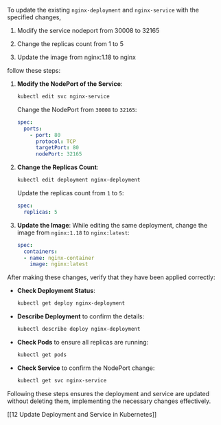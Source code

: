 To update the existing `nginx-deployment` and `nginx-service` with the specified changes, 

1. Modify the service nodeport from 30008 to 32165

2. Change the replicas count from 1 to 5

3. Update the image from nginx:1.18 to nginx

follow these steps:

1. **Modify the NodePort of the Service**:
    ```bash
    kubectl edit svc nginx-service
    ```
    Change the NodePort from `30008` to `32165`:
    ```yaml
    spec:
      ports:
        - port: 80
          protocol: TCP
          targetPort: 80
          nodePort: 32165
    ```

2. **Change the Replicas Count**:
    ```bash
    kubectl edit deployment nginx-deployment
    ```
    Update the replicas count from `1` to `5`:
    ```yaml
    spec:
      replicas: 5
    ```

3. **Update the Image**:
    While editing the same deployment, change the image from `nginx:1.18` to `nginx:latest`:
    ```yaml
    spec:
      containers:
      - name: nginx-container
        image: nginx:latest
    ```

After making these changes, verify that they have been applied correctly:

- **Check Deployment Status**:
    ```bash
    kubectl get deploy nginx-deployment
    ```

- **Describe Deployment** to confirm the details:
    ```bash
    kubectl describe deploy nginx-deployment
    ```

- **Check Pods** to ensure all replicas are running:
    ```bash
    kubectl get pods
    ```

- **Check Service** to confirm the NodePort change:
    ```bash
    kubectl get svc nginx-service
    ```

Following these steps ensures the deployment and service are updated without deleting them, implementing the necessary changes effectively.


[[12 Update Deployment and Service in Kubernetes]]
